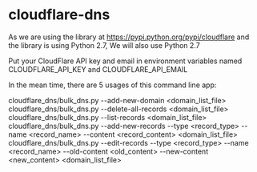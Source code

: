 # cloudflare-dns

As we are using the library at https://pypi.python.org/pypi/cloudflare and the library is using Python 2.7,
We will also use Python 2.7

Put your CloudFlare API key and email in environment variables named CLOUDFLARE_API_KEY and CLOUDFLARE_API_EMAIL

In the mean time, there are 5 usages of this command line app:

cloudflare_dns/bulk_dns.py --add-new-domain <domain_list_file>
cloudflare_dns/bulk_dns.py --delete-all-records <domain_list_file>
cloudflare_dns/bulk_dns.py --list-records <domain_list_file>
cloudflare_dns/bulk_dns.py --add-new-records --type <record_type> --name <record_name> --content <record_content> <domain_list_file>
cloudflare_dns/bulk_dns.py --edit-records --type <record_type> --name <record_name> --old-content <old_content> --new-content <new_content> <domain_list_file>

